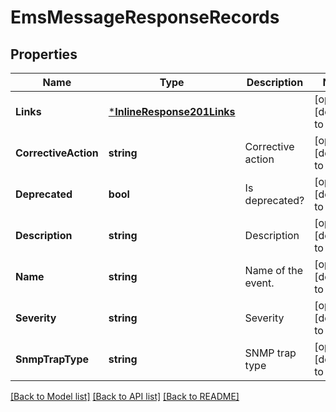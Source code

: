 # EmsMessageResponseRecords

## Properties
Name | Type | Description | Notes
------------ | ------------- | ------------- | -------------
**Links** | [***InlineResponse201Links**](inline_response_201__links.md) |  | [optional] [default to null]
**CorrectiveAction** | **string** | Corrective action | [optional] [default to null]
**Deprecated** | **bool** | Is deprecated? | [optional] [default to null]
**Description** | **string** | Description | [optional] [default to null]
**Name** | **string** | Name of the event. | [optional] [default to null]
**Severity** | **string** | Severity | [optional] [default to null]
**SnmpTrapType** | **string** | SNMP trap type | [optional] [default to null]

[[Back to Model list]](../README.md#documentation-for-models) [[Back to API list]](../README.md#documentation-for-api-endpoints) [[Back to README]](../README.md)


